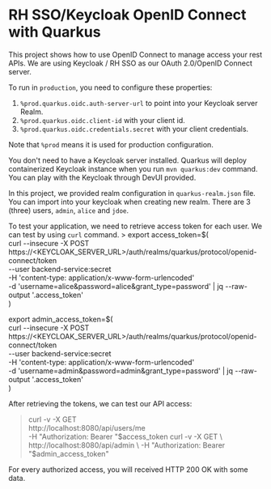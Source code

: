# RH SSO/Keycloak OpenID Connect with Quarkus

This project shows how to use OpenID Connect to manage access your rest APIs.
We are using Keycloak / RH SSO as our OAuth 2.0/OpenID Connect server.

To run in `production`, you need to configure these properties:

1. `%prod.quarkus.oidc.auth-server-url` to point into your Keycloak server Realm.
2. `%prod.quarkus.oidc.client-id` with your client id.
3. `%prod.quarkus.oidc.credentials.secret` with your client credentials.

Note that `%prod` means it is used for production configuration.

You don't need to have a Keycloak server installed. Quarkus will deploy containerized
Keycloak instance when you run `mvn quarkus:dev` command. You can play with the Keycloak
through DevUI provided.

In this project, we provided realm configuration in `quarkus-realm.json` file. You can import
into your keycloak when creating new realm. There are 3 (three) users, `admin`, `alice` and `jdoe`.

To test your application, we need to retrieve access token for each user. We can test by using `curl`
command.
    > export access_token=$(\
    curl --insecure -X POST https://<KEYCLOAK_SERVER_URL>/auth/realms/quarkus/protocol/openid-connect/token \
    --user backend-service:secret \
    -H 'content-type: application/x-www-form-urlencoded' \
    -d 'username=alice&password=alice&grant_type=password' | jq --raw-output '.access_token' \
 )

 export admin_access_token=$(\
    curl --insecure -X POST https://<KEYCLOAK_SERVER_URL>/auth/realms/quarkus/protocol/openid-connect/token \
    --user backend-service:secret \
    -H 'content-type: application/x-www-form-urlencoded' \
    -d 'username=admin&password=admin&grant_type=password' | jq --raw-output '.access_token' \
 )

After retrieving the tokens, we can test our API access:
> curl -v -X GET \
  http://localhost:8080/api/users/me \
  -H "Authorization: Bearer "$access_token
 > curl -v -X GET \
   http://localhost:8080/api/admin \
   -H "Authorization: Bearer "$admin_access_token"

For every authorized access, you will received HTTP 200 OK with some data.
